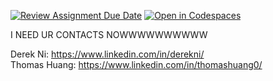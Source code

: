 [![Review Assignment Due Date](https://classroom.github.com/assets/deadline-readme-button-22041afd0340ce965d47ae6ef1cefeee28c7c493a6346c4f15d667ab976d596c.svg)](https://classroom.github.com/a/_KG6YNPd)
[![Open in Codespaces](https://classroom.github.com/assets/launch-codespace-2972f46106e565e64193e422d61a12cf1da4916b45550586e14ef0a7c637dd04.svg)](https://classroom.github.com/open-in-codespaces?assignment_repo_id=20217788)



I NEED UR CONTACTS NOWWWWWWWWWW

Derek Ni: https://www.linkedin.com/in/derekni/ <br>
Thomas Huang: https://www.linkedin.com/in/thomashuang0/
